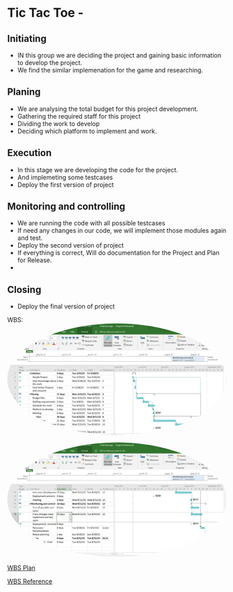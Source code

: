 # Tic Tac Toe -
## Initiating
* IN this group we are deciding the project and gaining basic information to develop the project.
* We find the similar implemenation for the game and researching.

## Planing
* We are analysing the total budget for this project development.
* Gathering the required staff for this project
* Dividing the work to develop
* Deciding which platform to implement and work.

## Execution
* In this stage we are developing the code for the project.
* And implemeting some testcases
* Deploy the first version of project

## Monitoring and controlling
* We are running the code with all possible testcases 
* If need any changes in our code, we will implement those modules again and test.
* Deploy the second version of project
* If everything is correct, Will do documentation for the Project and Plan for Release.
*
## Closing
* Deploy the final version of project



WBS: 
<img src="WBS1.JPG" alt="drawing" style="border-radius:50%" />


<img src="WBS2.JPG" alt="drawing" style="border-radius:50%" />

[WBS Plan](https://github.com/Srivasavi-vipparla/pm-s04-03-project/blob/main/WBS/TicTacToe.mpp)
  

[WBS Reference](https://online.visual-paradigm.com/diagrams/templates/work-breakdown-structure/work-breakdown-structure-diagram-template/)  


